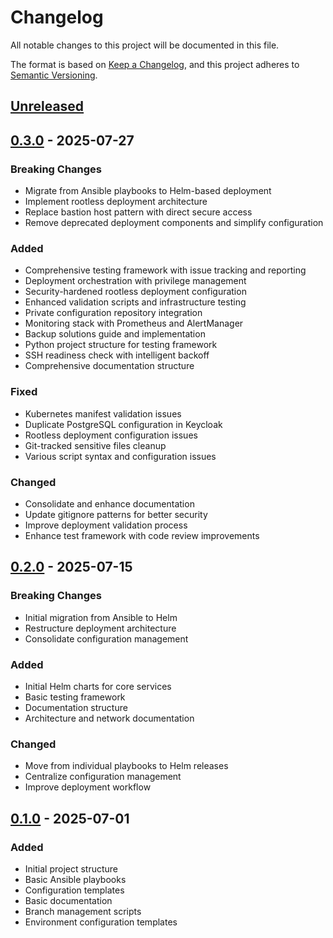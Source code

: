 # Changelog

All notable changes to this project will be documented in this file.

The format is based on [Keep a Changelog](https://keepachangelog.com/en/1.1.0/),
and this project adheres to [Semantic Versioning](https://semver.org/spec/v2.0.0.html).

## [Unreleased]

## [0.3.0] - 2025-07-27

### Breaking Changes
- Migrate from Ansible playbooks to Helm-based deployment
- Implement rootless deployment architecture
- Replace bastion host pattern with direct secure access
- Remove deprecated deployment components and simplify configuration

### Added
- Comprehensive testing framework with issue tracking and reporting
- Deployment orchestration with privilege management
- Security-hardened rootless deployment configuration
- Enhanced validation scripts and infrastructure testing
- Private configuration repository integration
- Monitoring stack with Prometheus and AlertManager
- Backup solutions guide and implementation
- Python project structure for testing framework
- SSH readiness check with intelligent backoff
- Comprehensive documentation structure

### Fixed
- Kubernetes manifest validation issues
- Duplicate PostgreSQL configuration in Keycloak
- Rootless deployment configuration issues
- Git-tracked sensitive files cleanup
- Various script syntax and configuration issues

### Changed
- Consolidate and enhance documentation
- Update gitignore patterns for better security
- Improve deployment validation process
- Enhance test framework with code review improvements

## [0.2.0] - 2025-07-15

### Breaking Changes
- Initial migration from Ansible to Helm
- Restructure deployment architecture
- Consolidate configuration management

### Added
- Initial Helm charts for core services
- Basic testing framework
- Documentation structure
- Architecture and network documentation

### Changed
- Move from individual playbooks to Helm releases
- Centralize configuration management
- Improve deployment workflow

## [0.1.0] - 2025-07-01

### Added
- Initial project structure
- Basic Ansible playbooks
- Configuration templates
- Basic documentation
- Branch management scripts
- Environment configuration templates

[Unreleased]: https://github.com/tzervas/homelab-infra/compare/v0.3.0...HEAD
[0.3.0]: https://github.com/tzervas/homelab-infra/compare/v0.2.0...v0.3.0
[0.2.0]: https://github.com/tzervas/homelab-infra/compare/v0.1.0...v0.2.0
[0.1.0]: https://github.com/tzervas/homelab-infra/releases/tag/v0.1.0
